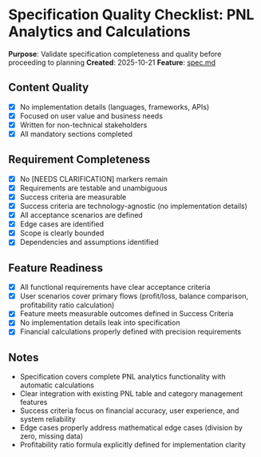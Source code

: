 # Specification Quality Checklist: PNL Analytics and Calculations

**Purpose**: Validate specification completeness and quality before proceeding to planning
**Created**: 2025-10-21
**Feature**: [spec.md](./spec.md)

## Content Quality

- [x] No implementation details (languages, frameworks, APIs)
- [x] Focused on user value and business needs
- [x] Written for non-technical stakeholders
- [x] All mandatory sections completed

## Requirement Completeness

- [x] No [NEEDS CLARIFICATION] markers remain
- [x] Requirements are testable and unambiguous
- [x] Success criteria are measurable
- [x] Success criteria are technology-agnostic (no implementation details)
- [x] All acceptance scenarios are defined
- [x] Edge cases are identified
- [x] Scope is clearly bounded
- [x] Dependencies and assumptions identified

## Feature Readiness

- [x] All functional requirements have clear acceptance criteria
- [x] User scenarios cover primary flows (profit/loss, balance comparison, profitability ratio calculation)
- [x] Feature meets measurable outcomes defined in Success Criteria
- [x] No implementation details leak into specification
- [x] Financial calculations properly defined with precision requirements

## Notes

- Specification covers complete PNL analytics functionality with automatic calculations
- Clear integration with existing PNL table and category management features
- Success criteria focus on financial accuracy, user experience, and system reliability
- Edge cases properly address mathematical edge cases (division by zero, missing data)
- Profitability ratio formula explicitly defined for implementation clarity
